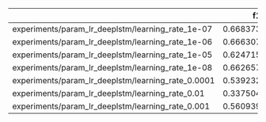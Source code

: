 |                                                    |       f1 |   accuracy |     loss |
|:---------------------------------------------------|---------:|-----------:|---------:|
| experiments/param_lr_deeplstm/learning_rate_1e-07  | 0.668373 |   0.510386 | 0.70348  |
| experiments/param_lr_deeplstm/learning_rate_1e-06  | 0.666307 |   0.50946  | 0.700913 |
| experiments/param_lr_deeplstm/learning_rate_1e-05  | 0.624715 |   0.500802 | 0.691547 |
| experiments/param_lr_deeplstm/learning_rate_1e-08  | 0.662657 |   0.504151 | 0.702652 |
| experiments/param_lr_deeplstm/learning_rate_0.0001 | 0.539232 |   0.599398 | 0.648868 |
| experiments/param_lr_deeplstm/learning_rate_0.01   | 0.337504 |   0.56994  | 0.670774 |
| experiments/param_lr_deeplstm/learning_rate_0.001  | 0.560939 |   0.609127 | 0.651086 |